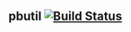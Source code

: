 ## pbutil [![Build Status](https://travis-ci.com/lightpaw/pbutil.svg?token=XwRhaKjJPghm9pUZqVRu&branch=master)](https://travis-ci.com/lightpaw/pbutil)
